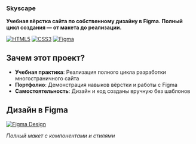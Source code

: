 ### Skyscape 
**Учебная вёрстка сайта по собственному дизайну в Figma. Полный цикл создания — от макета до реализации.**

[![HTML5](https://img.shields.io/badge/HTML5-E34F26?logo=html5&logoColor=white)](https://developer.mozilla.org/ru/docs/Web/HTML)
[![CSS3](https://img.shields.io/badge/CSS3-1572B6?logo=css3&logoColor=white)](https://developer.mozilla.org/ru/docs/Web/CSS)
[![Figma](https://img.shields.io/badge/Figma-F24E1E?logo=figma&logoColor=white)](https://figma.com)

## Зачем этот проект?
- **Учебная практика**: Реализация полного цикла разработки многостраничного сайта
- **Портфолио**: Демонстрация навыков вёрстки и работы с Figma
- **Самостоятельность**: Дизайн и код созданы вручную без шаблонов

## Дизайн в Figma  
[![Figma Design](https://img.shields.io/badge/Открыть_Дизайн-F24E1E?style=for-the-badge&logo=figma&logoColor=white)](https://www.figma.com/design/65VJ1DBol3AwqMAk9SNaOv/%D0%BF%D1%80%D0%B0%D0%BA%D1%82%D0%B8%D0%BA%D0%B0-%D1%88%D0%BE%D0%BC%D0%B0%D1%81.-%D0%BD%D0%B5%D0%B4%D0%B2%D0%B8%D0%B6%D0%BA%D0%B0?node-id=0-1&t=vQhY7m8NMr6inmLT-1) 

*Полный макет с компонентами и стилями*
